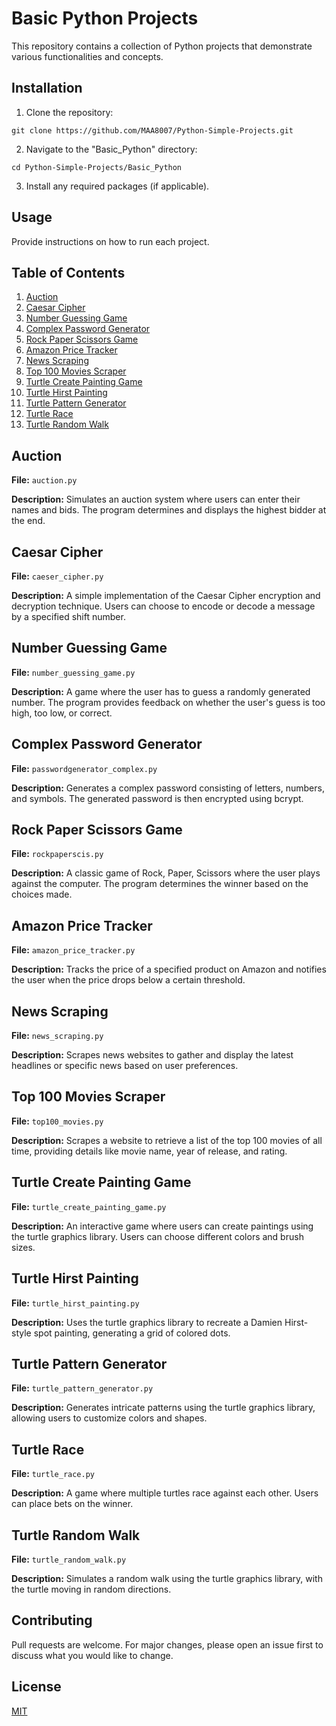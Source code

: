 # Basic Python Projects

This repository contains a collection of Python projects that demonstrate various functionalities and concepts.

## Installation

1. Clone the repository:
```
git clone https://github.com/MAA8007/Python-Simple-Projects.git
```
2. Navigate to the "Basic_Python" directory:
```
cd Python-Simple-Projects/Basic_Python
```
3. Install any required packages (if applicable).

## Usage

Provide instructions on how to run each project.

## Table of Contents

1. [Auction](#auction)
2. [Caesar Cipher](#caesar-cipher)
3. [Number Guessing Game](#number-guessing-game)
4. [Complex Password Generator](#complex-password-generator)
5. [Rock Paper Scissors Game](#rock-paper-scissors-game)
6. [Amazon Price Tracker](#amazon-price-tracker)
7. [News Scraping](#news-scraping)
8. [Top 100 Movies Scraper](#top-100-movies-scraper)
9. [Turtle Create Painting Game](#turtle-create-painting-game)
10. [Turtle Hirst Painting](#turtle-hirst-painting)
11. [Turtle Pattern Generator](#turtle-pattern-generator)
12. [Turtle Race](#turtle-race)
13. [Turtle Random Walk](#turtle-random-walk)

## Auction

**File:** `auction.py`

**Description:** Simulates an auction system where users can enter their names and bids. The program determines and displays the highest bidder at the end.

## Caesar Cipher

**File:** `caeser_cipher.py`

**Description:** A simple implementation of the Caesar Cipher encryption and decryption technique. Users can choose to encode or decode a message by a specified shift number.

## Number Guessing Game

**File:** `number_guessing_game.py`

**Description:** A game where the user has to guess a randomly generated number. The program provides feedback on whether the user's guess is too high, too low, or correct.

## Complex Password Generator

**File:** `passwordgenerator_complex.py`

**Description:** Generates a complex password consisting of letters, numbers, and symbols. The generated password is then encrypted using bcrypt.

## Rock Paper Scissors Game

**File:** `rockpaperscis.py`

**Description:** A classic game of Rock, Paper, Scissors where the user plays against the computer. The program determines the winner based on the choices made.

## Amazon Price Tracker

**File:** `amazon_price_tracker.py`

**Description:** Tracks the price of a specified product on Amazon and notifies the user when the price drops below a certain threshold.

## News Scraping

**File:** `news_scraping.py`

**Description:** Scrapes news websites to gather and display the latest headlines or specific news based on user preferences.

## Top 100 Movies Scraper

**File:** `top100_movies.py`

**Description:** Scrapes a website to retrieve a list of the top 100 movies of all time, providing details like movie name, year of release, and rating.

## Turtle Create Painting Game

**File:** `turtle_create_painting_game.py`

**Description:** An interactive game where users can create paintings using the turtle graphics library. Users can choose different colors and brush sizes.

## Turtle Hirst Painting

**File:** `turtle_hirst_painting.py`

**Description:** Uses the turtle graphics library to recreate a Damien Hirst-style spot painting, generating a grid of colored dots.

## Turtle Pattern Generator

**File:** `turtle_pattern_generator.py`

**Description:** Generates intricate patterns using the turtle graphics library, allowing users to customize colors and shapes.

## Turtle Race

**File:** `turtle_race.py`

**Description:** A game where multiple turtles race against each other. Users can place bets on the winner.

## Turtle Random Walk

**File:** `turtle_random_walk.py`

**Description:** Simulates a random walk using the turtle graphics library, with the turtle moving in random directions.

## Contributing

Pull requests are welcome. For major changes, please open an issue first to discuss what you would like to change.

## License

[MIT](https://choosealicense.com/licenses/mit/)
